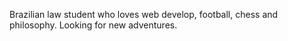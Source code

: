 
Brazilian law student who loves web develop, football, chess and philosophy. Looking for new adventures. 

